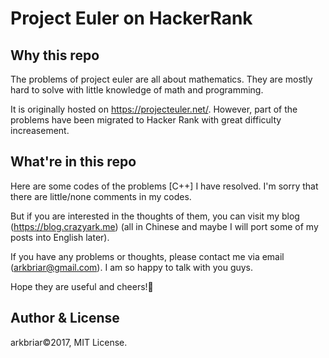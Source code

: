 Project Euler on HackerRank
================

## Why this repo

The problems of project euler are all about mathematics. They are mostly hard to solve with little knowledge of math and programming.

It is originally hosted on https://projecteuler.net/. However, part of the problems have been migrated to Hacker Rank with great difficulty increasement.

## What're in this repo

Here are some codes of the problems [C++] I have resolved. I'm sorry that there are little/none comments in my codes. 

But if you are interested in the thoughts of them, you can visit my blog (https://blog.crazyark.me) (all in Chinese and maybe I will port some of my posts into English later). 

If you have any problems or thoughts, please contact me via email (arkbriar@gmail.com). I am so happy to talk with you guys.

Hope they are useful and cheers!🍺

## Author & License

arkbriar©2017, MIT License.
